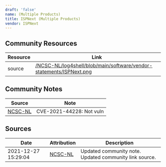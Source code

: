 ```yaml
---
draft: 'false'
name: (Multiple Products)
title: ISPNext (Multiple Products)
vendor: ISPNext
---
```



## Community Resources
| Resource | Link |
| --- | --- |
| source | [/NCSC-NL/log4shell/blob/main/software/vendor-statements/ISPNext.png](/NCSC-NL/log4shell/blob/main/software/vendor-statements/ISPNext.png) |

## Community Notes
| Source | Note |
| --- | --- |
| [NCSC-NL](https://github.com/NCSC-NL/log4shell/blob/main/software/README.md) | CVE-2021-44228: Not vuln </ul> |

## Sources
| Date | Attribution | Description |
| --- | --- | --- |
| 2021-12-27 15:29:04 | [NCSC-NL](https://github.com/NCSC-NL/log4shell/blob/main/software/README.md) | Updated community note. Updated community link source.  |
